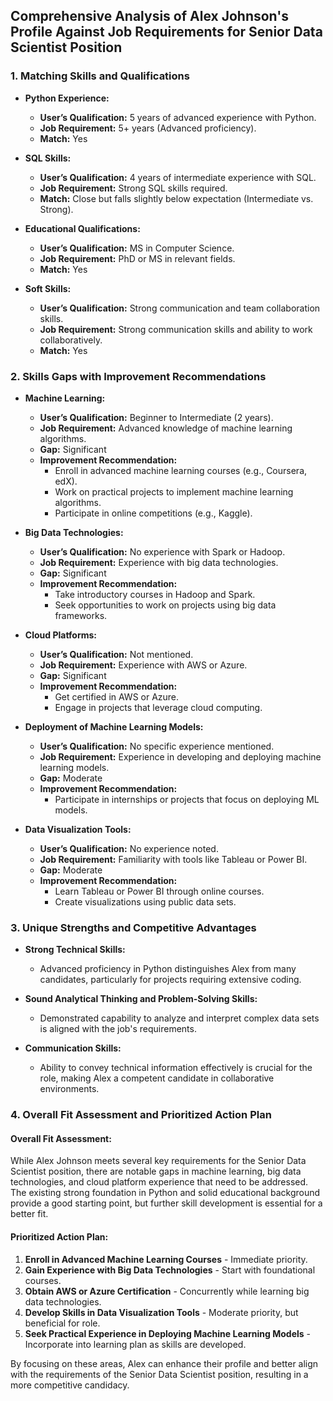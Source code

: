 ## Comprehensive Analysis of Alex Johnson's Profile Against Job Requirements for Senior Data Scientist Position

### 1. Matching Skills and Qualifications

- **Python Experience:** 
  - **User’s Qualification:** 5 years of advanced experience with Python. 
  - **Job Requirement:** 5+ years (Advanced proficiency). 
  - **Match:** Yes

- **SQL Skills:** 
  - **User’s Qualification:** 4 years of intermediate experience with SQL.
  - **Job Requirement:** Strong SQL skills required.
  - **Match:** Close but falls slightly below expectation (Intermediate vs. Strong).

- **Educational Qualifications:** 
  - **User’s Qualification:** MS in Computer Science.
  - **Job Requirement:** PhD or MS in relevant fields.
  - **Match:** Yes

- **Soft Skills:** 
  - **User’s Qualification:** Strong communication and team collaboration skills.
  - **Job Requirement:** Strong communication skills and ability to work collaboratively. 
  - **Match:** Yes

### 2. Skills Gaps with Improvement Recommendations

- **Machine Learning:**
  - **User’s Qualification:** Beginner to Intermediate (2 years). 
  - **Job Requirement:** Advanced knowledge of machine learning algorithms. 
  - **Gap:** Significant
  - **Improvement Recommendation:** 
    - Enroll in advanced machine learning courses (e.g., Coursera, edX).
    - Work on practical projects to implement machine learning algorithms.
    - Participate in online competitions (e.g., Kaggle).

- **Big Data Technologies:**
  - **User’s Qualification:** No experience with Spark or Hadoop.
  - **Job Requirement:** Experience with big data technologies. 
  - **Gap:** Significant
  - **Improvement Recommendation:** 
    - Take introductory courses in Hadoop and Spark.
    - Seek opportunities to work on projects using big data frameworks.

- **Cloud Platforms:**
  - **User’s Qualification:** Not mentioned.
  - **Job Requirement:** Experience with AWS or Azure.
  - **Gap:** Significant
  - **Improvement Recommendation:**
    - Get certified in AWS or Azure.
    - Engage in projects that leverage cloud computing.

- **Deployment of Machine Learning Models:**
  - **User’s Qualification:** No specific experience mentioned.
  - **Job Requirement:** Experience in developing and deploying machine learning models.
  - **Gap:** Moderate
  - **Improvement Recommendation:**
    - Participate in internships or projects that focus on deploying ML models.

- **Data Visualization Tools:**
  - **User’s Qualification:** No experience noted.
  - **Job Requirement:** Familiarity with tools like Tableau or Power BI.
  - **Gap:** Moderate
  - **Improvement Recommendation:**
    - Learn Tableau or Power BI through online courses.
    - Create visualizations using public data sets.

### 3. Unique Strengths and Competitive Advantages

- **Strong Technical Skills:**
  - Advanced proficiency in Python distinguishes Alex from many candidates, particularly for projects requiring extensive coding.

- **Sound Analytical Thinking and Problem-Solving Skills:**
  - Demonstrated capability to analyze and interpret complex data sets is aligned with the job's requirements.

- **Communication Skills:**
  - Ability to convey technical information effectively is crucial for the role, making Alex a competent candidate in collaborative environments.

### 4. Overall Fit Assessment and Prioritized Action Plan

#### Overall Fit Assessment:
While Alex Johnson meets several key requirements for the Senior Data Scientist position, there are notable gaps in machine learning, big data technologies, and cloud platform experience that need to be addressed. The existing strong foundation in Python and solid educational background provide a good starting point, but further skill development is essential for a better fit.

#### Prioritized Action Plan:
1. **Enroll in Advanced Machine Learning Courses** - Immediate priority.
2. **Gain Experience with Big Data Technologies** - Start with foundational courses.
3. **Obtain AWS or Azure Certification** - Concurrently while learning big data technologies.
4. **Develop Skills in Data Visualization Tools** - Moderate priority, but beneficial for role.
5. **Seek Practical Experience in Deploying Machine Learning Models** - Incorporate into learning plan as skills are developed.

By focusing on these areas, Alex can enhance their profile and better align with the requirements of the Senior Data Scientist position, resulting in a more competitive candidacy.